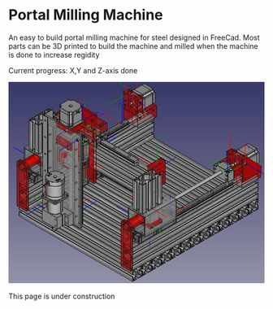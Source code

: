 # Portal Milling Machine
An easy to build portal milling machine for steel designed in FreeCad.
Most parts can be 3D printed to build the machine and milled when the machine is done to increase regidity

Current progress: X,Y and Z-axis done

![MillingMachine](https://raw.githubusercontent.com/MetalWorkerTools/PortalMillingMachine/main/./MillingMachine/MillingMachine.jpg)

This page is under construction
